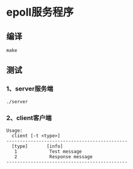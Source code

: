 # epoll服务程序

## 编译
```
make
```

## 测试
### 1、server服务端
```
./server
```

### 2、client客户端
```
Usage:
  client [-t <type>]
---------------------------------------------
  [type]       [info]
   1            Test message
   2            Response message
---------------------------------------------
```
